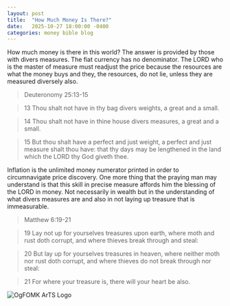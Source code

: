 ```yaml
---
layout: post
title:  "How Much Money Is There?"
date:   2025-10-27 18:00:00 -0400
categories: money bible blog
---
```


> 

How much money is there in this world? The answer is provided by those with divers measures. The fiat currency has no denominator. The LORD who is the master of measure must readjust the price because the resources are what the money buys and they, the resources, do not lie, unless they are measured diversely also.

> Deuteronomy 25:13-15

  > 13 Thou shalt not have in thy bag divers weights, a great and a small.
  
  > 14 Thou shalt not have in thine house divers measures, a great and a small.
  
  > 15 But thou shalt have a perfect and just weight, a perfect and just measure shalt thou have: that thy days may be lengthened in the land which the LORD thy God giveth thee.

Inflation is the unlimited money numerator printed in order to circumnavigate price discovery. One more thing that the praying man may understand is that this skill in precise measure affords him the blessing of the LORD in money. Not necessarily in wealth but in the understanding of what divers measures are and also in not laying up treasure that is immeasurable. 

> Matthew 6:19-21

  > 19 Lay not up for yourselves treasures upon earth, where moth and rust doth
corrupt, and where thieves break through and steal:
  
  > 20 But lay up for yourselves treasures in heaven, where neither moth nor rust
doth corrupt, and where thieves do not break through nor steal:
  
  > 21 For where your treasure is, there will your heart be also.

![OgFOMK ArTS Logo](/assets/OgFOMK-Logo.png)
